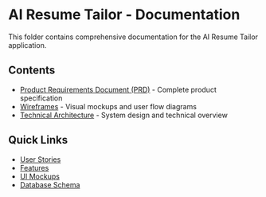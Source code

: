 
# AI Resume Tailor - Documentation

This folder contains comprehensive documentation for the AI Resume Tailor application.

## Contents

- [Product Requirements Document (PRD)](./prd.md) - Complete product specification
- [Wireframes](./wireframes/) - Visual mockups and user flow diagrams
- [Technical Architecture](./architecture.md) - System design and technical overview

## Quick Links

- [User Stories](./prd.md#user-stories)
- [Features](./prd.md#features)  
- [UI Mockups](./wireframes/)
- [Database Schema](./architecture.md#database-schema)
